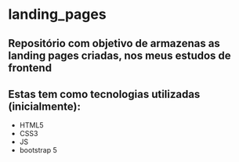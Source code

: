# landing_pages

## Repositório com objetivo de armazenas as landing pages criadas, nos meus estudos de frontend
## Estas tem como tecnologias utilizadas (inicialmente):
 - HTML5
 - CSS3
 - JS
 - bootstrap 5
